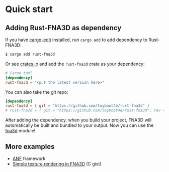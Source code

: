 # Quick start

## Adding Rust-FNA3D as dependency

If you have [cargo-edit](https://github.com/killercup/cargo-edit) installed, run `cargo add` to add dependency to Rust-FNA3D:

```sh
$ cargo add rust-fna3d
```

Or see [crates.io](https://crates.io/crates/rust-fna3d) and add the `rust-fna3d` crate as your dependency:

```toml
# Cargo.toml
[dependency]
rust-fna3d = "<put the latest version here>"
```

You can also take the git repo:

```toml
[dependency]
rust-fna3d = { git = "https://github.com/toyboot4e/rust-fna3d" }
# rust-fna3d = { git = "https://github.com/toyboot4e/rust-fna3d", rev = "<commit hash>" }
```

After adding the dependency, when you build your project, FNA3D will automatically be built and bundled to your output. Now you can use the [fna3d](https://docs.rs/rust-fna3d) module!

## More examples

* [ANF](https://github.com/toyboot4e/anf) framework
* [Simple texture rendering in FNA3D](https://gist.github.com/jessechounard/d4252efc12ee24494484611d92b1debe) \(C gist)

